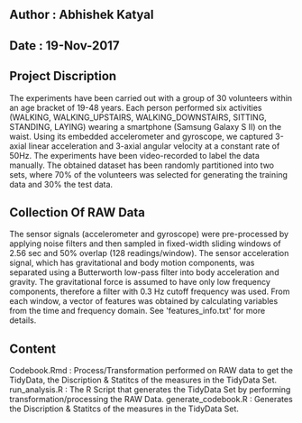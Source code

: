 ## Author : Abhishek Katyal

## Date : 19-Nov-2017


## Project Discription


The experiments have been carried out with a group of 30 volunteers within an age bracket of 19-48 years. Each person performed six activities (WALKING, WALKING_UPSTAIRS, WALKING_DOWNSTAIRS, SITTING, STANDING, LAYING) wearing a smartphone (Samsung Galaxy S II) on the waist. Using its embedded accelerometer and gyroscope, we captured 3-axial linear acceleration and 3-axial angular velocity at a constant rate of 50Hz. The experiments have been video-recorded to label the data manually. The obtained dataset has been randomly partitioned into two sets, where 70% of the volunteers was selected for generating the training data and 30% the test data. 

## Collection Of RAW Data


The sensor signals (accelerometer and gyroscope) were pre-processed by applying noise filters and then sampled in fixed-width sliding windows of 2.56 sec and 50% overlap (128 readings/window). The sensor acceleration signal, which has gravitational and body motion components, was separated using a Butterworth low-pass filter into body acceleration and gravity. The gravitational force is assumed to have only low frequency components, therefore a filter with 0.3 Hz cutoff frequency was used. From each window, a vector of features was obtained by calculating variables from the time and frequency domain. See 'features_info.txt' for more details.

## Content

Codebook.Rmd : Process/Transformation performed on RAW data to get the TidyData, the Discription & Statitcs of the measures in the TidyData Set.
run_analysis.R : The R Script that generates the TidyData Set by performing transformation/processing the RAW Data.
generate_codebook.R : Generates the Discription & Statitcs of the measures in the TidyData Set.
